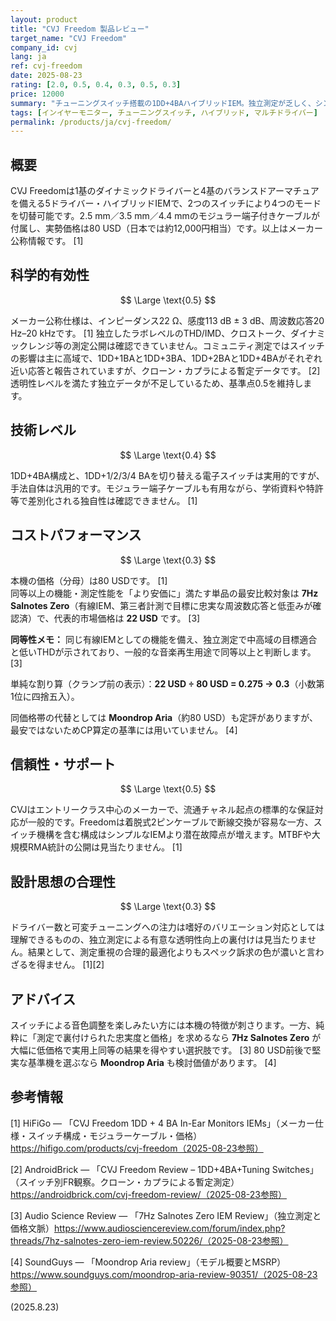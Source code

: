 ```yaml
---
layout: product
title: "CVJ Freedom 製品レビュー"
target_name: "CVJ Freedom"
company_id: cvj
lang: ja
ref: cvj-freedom
date: 2025-08-23
rating: [2.0, 0.5, 0.4, 0.3, 0.5, 0.3]
price: 12000
summary: "チューニングスイッチ搭載の1DD+4BAハイブリッドIEM。独立測定が乏しく、シングルDDの実績機と比べるとコスパは弱いです"
tags: [インイヤーモニター, チューニングスイッチ, ハイブリッド, マルチドライバー]
permalink: /products/ja/cvj-freedom/
---
```

## 概要

CVJ Freedomは1基のダイナミックドライバーと4基のバランスドアーマチュアを備える5ドライバー・ハイブリッドIEMで、2つのスイッチにより4つのモードを切替可能です。2.5 mm／3.5 mm／4.4 mmのモジュラー端子付きケーブルが付属し、実勢価格は80 USD（日本では約12,000円相当）です。以上はメーカー公称情報です。 [1]

## 科学的有効性

$$ \Large \text{0.5} $$

メーカー公称仕様は、インピーダンス22 Ω、感度113 dB ± 3 dB、周波数応答20 Hz–20 kHzです。 [1] 独立したラボレベルのTHD/IMD、クロストーク、ダイナミックレンジ等の測定公開は確認できていません。コミュニティ測定ではスイッチの影響は主に高域で、1DD+1BAと1DD+3BA、1DD+2BAと1DD+4BAがそれぞれ近い応答と報告されていますが、クローン・カプラによる暫定データです。 [2] 透明性レベルを満たす独立データが不足しているため、基準点0.5を維持します。

## 技術レベル

$$ \Large \text{0.4} $$

1DD+4BA構成と、1DD+1/2/3/4 BAを切り替える電子スイッチは実用的ですが、手法自体は汎用的です。モジュラー端子ケーブルも有用ながら、学術資料や特許等で差別化される独自性は確認できません。 [1]

## コストパフォーマンス

$$ \Large \text{0.3} $$

本機の価格（分母）は80 USDです。 [1]  
同等以上の機能・測定性能を「より安価に」満たす単品の最安比較対象は **7Hz Salnotes Zero**（有線IEM、第三者計測で目標に忠実な周波数応答と低歪みが確認済）で、代表的市場価格は **22 USD** です。 [3]

**同等性メモ：** 同じ有線IEMとしての機能を備え、独立測定で中高域の目標適合と低いTHDが示されており、一般的な音楽再生用途で同等以上と判断します。 [3]

単純な割り算（クランプ前の表示）：**22 USD ÷ 80 USD = 0.275 → 0.3**（小数第1位に四捨五入）。

同価格帯の代替としては **Moondrop Aria**（約80 USD）も定評がありますが、最安ではないためCP算定の基準には用いていません。 [4]

## 信頼性・サポート

$$ \Large \text{0.5} $$

CVJはエントリークラス中心のメーカーで、流通チャネル起点の標準的な保証対応が一般的です。Freedomは着脱式2ピンケーブルで断線交換が容易な一方、スイッチ機構を含む構成はシンプルなIEMより潜在故障点が増えます。MTBFや大規模RMA統計の公開は見当たりません。 [1]

## 設計思想の合理性

$$ \Large \text{0.3} $$

ドライバー数と可変チューニングへの注力は嗜好のバリエーション対応としては理解できるものの、独立測定による有意な透明性向上の裏付けは見当たりません。結果として、測定重視の合理的最適化よりもスペック訴求の色が濃いと言わざるを得ません。 [1][2]

## アドバイス

スイッチによる音色調整を楽しみたい方には本機の特徴が刺さります。一方、純粋に「測定で裏付けられた忠実度と価格」を求めるなら **7Hz Salnotes Zero** が大幅に低価格で実用上同等の結果を得やすい選択肢です。 [3] 80 USD前後で堅実な基準機を選ぶなら **Moondrop Aria** も検討価値があります。 [4]

## 参考情報

[1] HiFiGo — 「CVJ Freedom 1DD + 4 BA In-Ear Monitors IEMs」（メーカー仕様・スイッチ構成・モジュラーケーブル・価格）https://hifigo.com/products/cvj-freedom（2025-08-23参照）

[2] AndroidBrick — 「CVJ Freedom Review – 1DD+4BA+Tuning Switches」（スイッチ別FR観察。クローン・カプラによる暫定測定）https://androidbrick.com/cvj-freedom-review/（2025-08-23参照）

[3] Audio Science Review — 「7Hz Salnotes Zero IEM Review」（独立測定と価格文脈）https://www.audiosciencereview.com/forum/index.php?threads/7hz-salnotes-zero-iem-review.50226/（2025-08-23参照）

[4] SoundGuys — 「Moondrop Aria review」（モデル概要とMSRP）https://www.soundguys.com/moondrop-aria-review-90351/（2025-08-23参照）

(2025.8.23)


